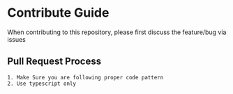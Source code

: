 # Contribute Guide

When contributing to this repository, please first discuss the feature/bug via issues

## Pull Request Process

    1. Make Sure you are following proper code pattern
    2. Use typescript only
